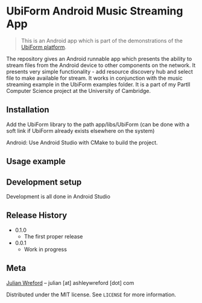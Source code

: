 # UbiForm Android Music Streaming App
> This is an Android app which is part of the demonstrations of the [UbiForm platform](https://github.com/J2G8W/UbiForm).


The repository gives an Android runnable app which presents the ability to stream files from the Android device to other components on the network.
It presents very simple functionality - add resource discovery hub and select file to make available for stream.
It works in conjunction with the music streaming example in the UbiForm examples folder.
It is a part of my PartII Computer Science project at the University of Cambridge.

## Installation
Add the UbiForm library to the path app/libs/UbiForm (can be done with a soft link if UbiForm already exists elsewhere on the system)

Android:
Use Android Studio with CMake to build the project. 

## Usage example


## Development setup

Development is all done in Android Studio

## Release History

* 0.1.0
    * The first proper release
* 0.0.1
    * Work in progress

## Meta
[Julian Wreford](https://www.linkedin.com/in/julian-wreford-986b34154/) – julian \[at\] ashleywreford \[dot\] com

Distributed under the MIT license. See ``LICENSE`` for more information.
